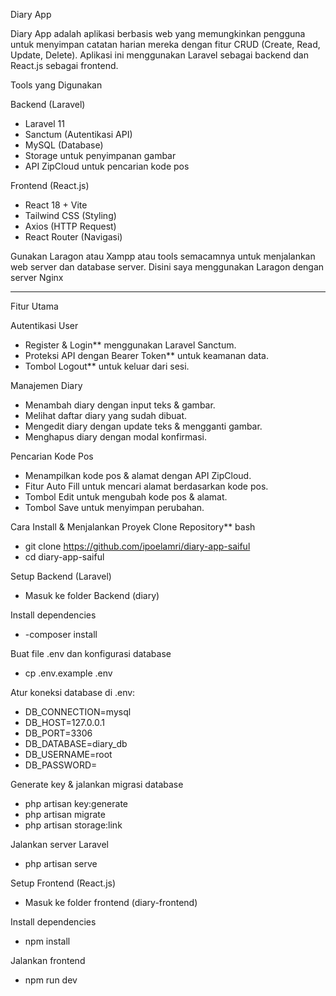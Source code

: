 Diary App

Diary App adalah aplikasi berbasis web yang memungkinkan pengguna untuk menyimpan catatan harian mereka dengan fitur CRUD (Create, Read, Update, Delete). Aplikasi ini menggunakan Laravel sebagai backend dan React.js sebagai frontend.

Tools yang Digunakan

 Backend (Laravel)
- Laravel 11
- Sanctum (Autentikasi API)
- MySQL (Database)
- Storage untuk penyimpanan gambar
- API ZipCloud untuk pencarian kode pos

 Frontend (React.js)
- React 18 + Vite
- Tailwind CSS (Styling)
- Axios (HTTP Request)
- React Router (Navigasi)

 Gunakan Laragon atau Xampp atau tools semacamnya untuk menjalankan web server dan database server.
 Disini saya menggunakan Laragon dengan server Nginx

---

 Fitur Utama

Autentikasi User
- Register & Login** menggunakan Laravel Sanctum.
- Proteksi API dengan Bearer Token** untuk keamanan data.
- Tombol Logout** untuk keluar dari sesi.

Manajemen Diary
- Menambah diary dengan input teks & gambar.
- Melihat daftar diary yang sudah dibuat.
- Mengedit diary dengan update teks & mengganti gambar.
- Menghapus diary dengan modal konfirmasi.

Pencarian Kode Pos
- Menampilkan kode pos & alamat dengan API ZipCloud.
- Fitur Auto Fill untuk mencari alamat berdasarkan kode pos.
- Tombol Edit untuk mengubah kode pos & alamat.
- Tombol Save untuk menyimpan perubahan.



Cara Install & Menjalankan Proyek
Clone Repository**
bash
- git clone https://github.com/ipoelamri/diary-app-saiful
- cd diary-app-saiful

Setup Backend (Laravel)

- Masuk ke folder Backend (diary)

Install dependencies
- -composer install

Buat file .env dan konfigurasi database
- cp .env.example .env

Atur koneksi database di .env:
- DB_CONNECTION=mysql
- DB_HOST=127.0.0.1
- DB_PORT=3306
- DB_DATABASE=diary_db
- DB_USERNAME=root
- DB_PASSWORD=

Generate key & jalankan migrasi database
- php artisan key:generate
- php artisan migrate
- php artisan storage:link

Jalankan server Laravel
- php artisan serve


Setup Frontend (React.js)

- Masuk ke folder frontend (diary-frontend)

Install dependencies
- npm install

Jalankan frontend
- npm run dev
